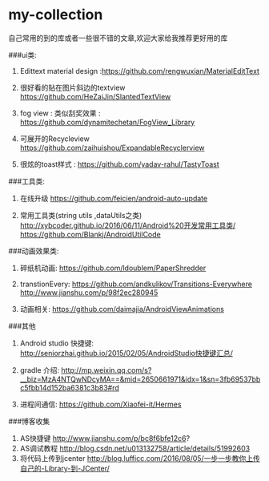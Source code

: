 ﻿# my-collection
自己常用的到的库或者一些很不错的文章,欢迎大家给我推荐更好用的库

###ui类:

1. Edittext material design  :https://github.com/rengwuxian/MaterialEditText

2. 很好看的贴在图片斜边的textview https://github.com/HeZaiJin/SlantedTextView

3. fog view : 类似刮奖效果 : https://github.com/dynamitechetan/FogView_Library

4. 可展开的Recycleview https://github.com/zaihuishou/ExpandableRecyclerview

5. 很炫的toast样式 :  https://github.com/yadav-rahul/TastyToast

###工具类:

1. 在线升级
https://github.com/feicien/android-auto-update

2. 常用工具类(string utils ,dataUtils之类)
http://xybcoder.github.io/2016/06/11/Android%20开发常用工具类/
https://github.com/Blankj/AndroidUtilCode

###动画效果类:

1. 碎纸机动画:
https://github.com/ldoublem/PaperShredder

2. transtionEvery:
https://github.com/andkulikov/Transitions-Everywhere
http://www.jianshu.com/p/98f2ec280945

3. 动画相关:
https://github.com/daimajia/AndroidViewAnimations

###其他

1. Android studio 快捷键:
http://seniorzhai.github.io/2015/02/05/AndroidStudio快捷键汇总/

2. gradle 介绍: 
http://mp.weixin.qq.com/s?__biz=MzA4NTQwNDcyMA==&mid=2650661971&idx=1&sn=3fb69537bbc5fbb14d152ba6381c3b83#rd

3. 进程间通信:
https://github.com/Xiaofei-it/Hermes

###博客收集
1. AS快捷键 http://www.jianshu.com/p/bc8f6bfe12c6?
2. AS调试教程 http://blog.csdn.net/u013132758/article/details/51992603
3. 将代码上传到jcenter http://blog.lufficc.com/2016/08/05/一步一步教你上传自己的-Library-到-JCenter/
